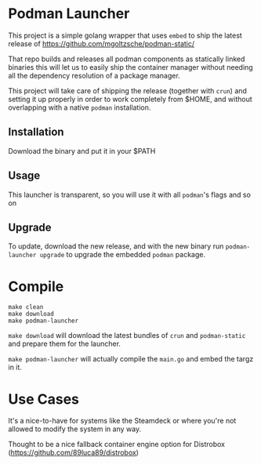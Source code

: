# Podman Launcher

This project is a simple golang wrapper that uses `embed` to ship the latest release
of https://github.com/mgoltzsche/podman-static/

That repo builds and releases all podman components as statically linked binaries
this will let us to easily ship the container manager without needing all the
dependency resolution of a package manager.

This project will take care of shipping the release (together with `crun`) and
setting it up properly in order to work completely from $HOME, and without overlapping
with a native `podman` installation.

## Installation

Download the binary and put it in your $PATH

## Usage

This launcher is transparent, so you will use it with all `podman`'s flags and so on

## Upgrade

To update, download the new release, and with the new binary run `podman-launcher upgrade`
to upgrade the embedded `podman` package.

# Compile

```console
make clean
make download
make podman-launcher
```

`make download` will download the latest bundles of `crun` and `podman-static` and
prepare them for the launcher.

`make podman-launcher` will actually compile the `main.go` and embed the targz in it.

# Use Cases

It's a nice-to-have for systems like the Steamdeck or where you're not allowed
to modify the system in any way.

Thought to be a nice fallback container engine option for Distrobox (https://github.com/89luca89/distrobox)
